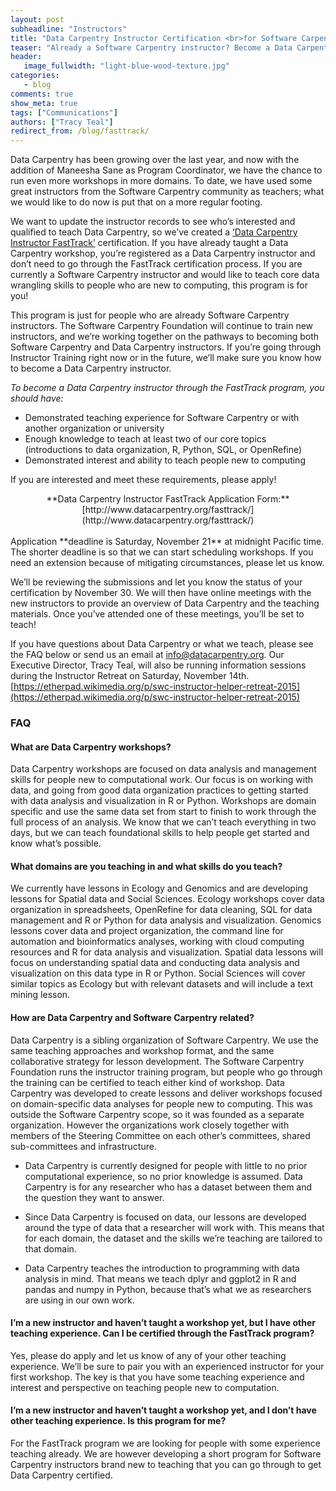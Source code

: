 ```yaml
---
layout: post
subheadline: "Instructors"
title: "Data Carpentry Instructor Certification <br>for Software Carpentry Instructors"
teaser: "Already a Software Carpentry instructor? Become a Data Carpentry instructor too!"
header:
   image_fullwidth: "light-blue-wood-texture.jpg"
categories:
   - blog
comments: true
show_meta: true
tags: ["Communications"]
authors: ["Tracy Teal"]
redirect_from: /blog/fasttrack/
---
```


Data Carpentry has been growing over the last year, and now with the addition of Maneesha Sane as Program Coordinator, we have the chance to run even more workshops in more domains. To date, we have used some great instructors from the Software Carpentry community as teachers; what we would like to do now is put that on a more regular footing.

We want to update the instructor records to see who’s interested and qualified to teach Data Carpentry, so we’ve created a [‘Data Carpentry Instructor FastTrack’](http://www.datacarpentry.org/fasttrack/) certification. If you have already taught a Data Carpentry workshop, you’re registered as a Data Carpentry instructor and don’t need to go through the FastTrack certification process. If you are currently a Software Carpentry instructor and would like to teach core data wrangling skills to people who are new to computing, this program is for you!

This program is just for people who are already Software Carpentry instructors. The Software Carpentry Foundation will continue to train new instructors, and we’re working together on the pathways to becoming both Software Carpentry and Data Carpentry instructors. If you’re going through Instructor Training right now or in the future, we’ll make sure you know how to become a Data Carpentry instructor.

*To become a Data Carpentry instructor through the FastTrack program, you should have:*

- Demonstrated teaching experience for Software Carpentry or with another organization or university
- Enough knowledge to teach at least two of our core topics (introductions to data organization, R, Python, SQL, or OpenRefine)
- Demonstrated interest and ability to teach people new to computing

If you are interested and meet these requirements, please apply!

<div style="text-align: center;" markdown="1">
**Data Carpentry Instructor FastTrack Application Form:** <br>[http://www.datacarpentry.org/fasttrack/](http://www.datacarpentry.org/fasttrack/)
</div>

<br>
Application **deadline is Saturday, November 21** at midnight Pacific time. The shorter deadline is so that we can start scheduling workshops. If you need an extension because of mitigating circumstances, please let us know.

We’ll be reviewing the submissions and let you know the status of your certification by November 30. We will then have online meetings with the new instructors to provide an overview of Data Carpentry and the teaching materials.  Once you’ve attended one of these meetings, you’ll be set to teach!

If you have questions about Data Carpentry or what we teach, please see the FAQ below or send us an email at [info@datacarpentry.org](mailto:info@datacarpentry.org). Our Executive Director, Tracy Teal, will also be running information sessions during the Instructor Retreat on Saturday, November 14th. [https://etherpad.wikimedia.org/p/swc-instructor-helper-retreat-2015](https://etherpad.wikimedia.org/p/swc-instructor-helper-retreat-2015)

### FAQ

#### What are Data Carpentry workshops?

Data Carpentry workshops are focused on data analysis and management skills for people new to computational work. Our focus is on working with data, and going from good data organization practices to getting started with data analysis and visualization in R or Python. Workshops are domain specific and use the same data set from start to finish to work through the full process of an analysis. We know that we can’t teach everything in two days, but we can  teach foundational skills to help people get started and know what’s possible.


#### What domains are you teaching in and what skills do you teach?

We currently have lessons in Ecology and Genomics and are developing lessons for Spatial data and Social Sciences.  Ecology workshops cover data organization in spreadsheets, OpenRefine for data cleaning, SQL for data management and R or Python for data analysis and visualization.  Genomics lessons cover data and project organization, the command line for automation and bioinformatics analyses, working with cloud computing resources and R for data analysis and visualization. Spatial data lessons will focus on understanding spatial data and conducting data analysis and visualization on this data type in R or Python. Social Sciences will cover similar topics as Ecology but with relevant datasets and will include a text mining lesson.


#### How are Data Carpentry and Software Carpentry related?

Data Carpentry is a sibling organization of Software Carpentry. We use the same teaching approaches and workshop format, and the same collaborative strategy for lesson development. The Software Carpentry Foundation runs the instructor training program, but people who go through the training can be certified to teach either kind of workshop. Data Carpentry was developed to create lessons and deliver workshops focused on domain-specific data analyses for people new to computing. This was outside the Software Carpentry scope, so it was founded as a separate organization. However the organizations work closely together with members of the Steering Committee on each other’s committees, shared sub-committees and infrastructure.

- Data Carpentry is currently designed for people with little to no prior computational experience, so no prior knowledge is assumed. Data Carpentry is for any researcher who has a dataset between them and the question they want to answer.

- Since Data Carpentry is focused on data, our lessons are developed around the type of data that a researcher will work with. This means that for each domain, the dataset and the skills we’re teaching are tailored to that domain.

- Data Carpentry teaches the introduction to programming with data analysis in mind. That means we teach dplyr and ggplot2 in R and pandas and numpy in Python, because that’s what we as researchers are using in our own work.


#### I’m a new instructor and haven’t taught a workshop yet, but I have other teaching experience. Can I be certified through the FastTrack program?

Yes, please do apply and let us know of any of your other teaching experience. We’ll be sure to pair you with an experienced instructor for your first workshop. The key is that you have some teaching experience and interest and perspective on teaching people new to computation.  

#### I’m a new instructor and haven’t taught a workshop yet, and I don’t have other teaching experience. Is this program for me?

For the FastTrack program we are looking for people with some experience teaching already. We are however developing a short program for Software Carpentry instructors brand new to teaching that you can go through to get Data Carpentry certified.
